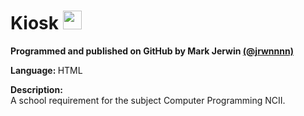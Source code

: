 <h1>Kiosk <img src="https://upload.wikimedia.org/wikipedia/commons/thumb/6/61/HTML5_logo_and_wordmark.svg/512px-HTML5_logo_and_wordmark.svg.png" style="width:30px;height:30px;"></h1>

**Programmed and published on GitHub by Mark Jerwin [(@jrwnnnn)](https://github.com/jrwnnnn)** <br>

<p><b>Language: </b> HTML </p>

<p><b>Description: </b> <br>
A school requirement for the subject Computer Programming NCII.</p>
